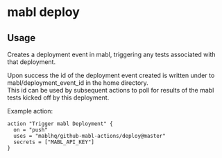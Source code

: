 # mabl deploy

## Usage 

Creates a deployment event in mabl, triggering any tests associated with that deployment.

Upon success the id of the deployment event created is written under to mabl/deployment_event_id in the home directory.  
This id can be used by subsequent actions to poll for results of the mabl tests kicked off by this deployment.

Example action:

```
action "Trigger mabl Deployment" {
  on = "push"
  uses = "mablhq/github-mabl-actions/deploy@master"
  secrets = ["MABL_API_KEY"]
}
```


